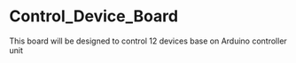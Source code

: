 # Control_Device_Board
This board will be designed to control 12 devices base on Arduino controller unit
